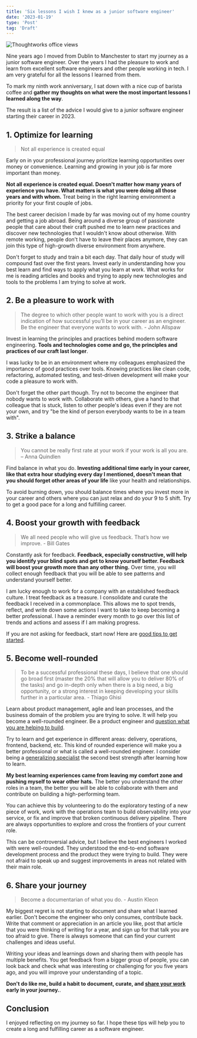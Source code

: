 ```yaml
---
title: 'Six lessons I wish I knew as a junior software engineer'
date: '2023-01-19'
type: 'Post'
tag: 'Draft'
---
```


![Thoughtworks office views](/images/posts/manchester-office.jpeg 'Thoughtworks office views')

Nine years ago I moved from Dublin to Manchester to start my journey as a junior software engineer. Over the years I had the pleasure to work and learn from excellent software engineers and other people working in tech. I am very grateful for all the lessons I learned from them.

To mark my ninth work anniversary, I sat down with a nice cup of barista coffee and **gather my thoughts on what were the most important lessons I learned along the way**.

The result is a list of the advice I would give to a junior software engineer starting their career in 2023.

## 1. Optimize for learning

> Not all experience is created equal

Early on in your professional journey prioritize learning opportunities over money or convenience. Learning and growing in your job is far more important than money.

**Not all experience is created equal. Doesn't matter how many years of experience you have. What matters is what you were doing all those years and with whom.** Treat being in the right learning environment a priority for your first couple of jobs.

The best career decision I made by far was moving out of my home country and getting a job abroad. Being around a diverse group of passionate people that care about their craft pushed me to learn new practices and discover new technologies that I wouldn't know about otherwise. With remote working, people don't have to leave their places anymore, they can join this type of high-growth diverse environment from anywhere.

Don't forget to study and train a bit each day. That daily hour of study will compound fast over the first years. Invest early in understanding how you best learn and find ways to apply what you learn at work. What works for me is reading articles and books and trying to apply new technologies and tools to the problems I am trying to solve at work.

## 2. Be a pleasure to work with

> The degree to which other people want to work with you is a direct indication of how successful you’ll be in your career as an engineer. Be the engineer that everyone wants to work with. - John Allspaw

Invest in learning the principles and practices behind modern software engineering. **Tools and technologies come and go, the principles and practices of our craft last longer**.

I was lucky to be in an environment where my colleagues emphasized the importance of good practices over tools. Knowing practices like clean code, refactoring, automated testing, and test-driven development will make your code a pleasure to work with.

Don't forget the other part though. Try not to become the engineer that nobody wants to work with. Collaborate with others, give a hand to that colleague that is stuck, listen to other people's ideas even if they are not your own, and try "be the kind of person everybody wants to be in a team with".

## 3. Strike a balance

> You cannot be really first rate at your work if your work is all you are. – Anna Quindlen

Find balance in what you do. **Investing additional time early in your career, like that extra hour studying every day I mentioned, doesn't mean that you should forget other areas of your life** like your health and relationships.

To avoid burning down, you should balance times where you invest more in your career and others where you can just relax and do your 9 to 5 shift. Try to get a good pace for a long and fulfilling career.

## 4. Boost your growth with feedback

> We all need people who will give us feedback. That’s how we improve. - Bill Gates

Constantly ask for feedback. **Feedback, especially constructive, will help you identify your blind spots and get to know yourself better. Feedback will boost your growth more than any other thing.** Over time, you will collect enough feedback that you will be able to see patterns and understand yourself better.

I am lucky enough to work for a company with an established feedback culture. I treat feedback as a treasure. I consolidate and curate the feedback I received in a commonplace. This allows me to spot trends, reflect, and write down some actions I want to take to keep becoming a better professional. I have a reminder every month to go over this list of trends and actions and assess if I am making progress.

If you are not asking for feedback, start now! Here are [good tips to get started](https://www.thoughtworks.com/en-es/insights/blog/feed-feedback).

## 5. Become well-rounded

> To be a successful professional these days, I believe that one should go broad first (master the 20% that will allow you to deliver 80% of the tasks) and go in-depth only when there is a big need, a big opportunity, or a strong interest in keeping developing your skills further in a particular area. - Thiago Ghisi

Learn about product management, agile and lean processes, and the business domain of the problem you are trying to solve. It will help you become a well-rounded engineer. Be a product engineer and [question what you are helping to build](https://www.svpg.com/the-most-important-thing/).

Try to learn and get experience in different areas: delivery, operations, frontend, backend, etc. This kind of rounded experience will make you a better professional or what is called a well-rounded engineer. I consider being a [generalizing specialist](https://www.agilemodeling.com/essays/generalizingSpecialists.htm) the second best strength after learning how to learn.

**My best learning experiences came from leaving my comfort zone and pushing myself to wear other hats.** The better you understand the other roles in a team, the better you will be able to collaborate with them and contribute on building a high-performing team.

You can achieve this by volunteering to do the exploratory testing of a new piece of work, work with the operations team to build observability into your service, or fix and improve that broken continuous delivery pipeline. There are always opportunities to explore and cross the frontiers of your current role.

This can be controversial advice, but I believe the best engineers I worked with were well-rounded. They understood the end-to-end software development process and the product they were trying to build. They were not afraid to speak up and suggest improvements in areas not related with their main role.

## 6. Share your journey

> Become a documentarian of what you do. - Austin Kleon

My biggest regret is not starting to document and share what I learned earlier. Don't become the engineer who only consumes, contribute back. Write that comment or appreciation in an article you like, post that article that you were thinking of writing for a year, and sign up for that talk you are too afraid to give. There is always someone that can find your current challenges and ideas useful.

Writing your ideas and learnings down and sharing them with people has multiple benefits. You get feedback from a bigger group of people, you can look back and check what was interesting or challenging for you five years ago, and you will improve your understanding of a topic.

**Don't do like me, build a habit to document, curate, and [share your work](https://austinkleon.com/show-your-work/) early in your journey.**.

## Conclusion

I enjoyed reflecting on my journey so far. I hope these tips will help you to create a long and fulfilling career as a software engineer.
